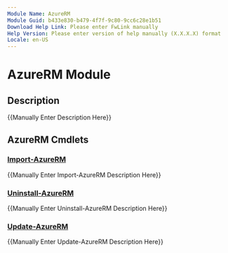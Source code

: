 ```yaml
---
Module Name: AzureRM
Module Guid: b433e830-b479-4f7f-9c80-9cc6c28e1b51
Download Help Link: Please enter FwLink manually
Help Version: Please enter version of help manually (X.X.X.X) format
Locale: en-US
---
```


# AzureRM Module
## Description
{{Manually Enter Description Here}}

## AzureRM Cmdlets
### [Import-AzureRM](Import-AzureRM.md)
{{Manually Enter Import-AzureRM Description Here}}

### [Uninstall-AzureRM](Uninstall-AzureRM.md)
{{Manually Enter Uninstall-AzureRM Description Here}}

### [Update-AzureRM](Update-AzureRM.md)
{{Manually Enter Update-AzureRM Description Here}}


